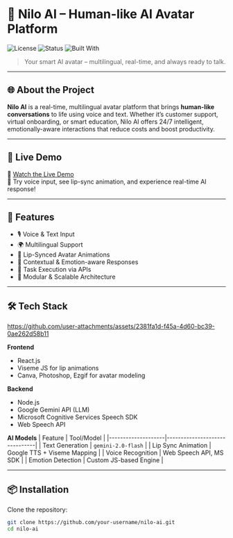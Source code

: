 # 🤖 Nilo AI – Human-like AI Avatar Platform

![License](https://img.shields.io/badge/license-MIT-blue.svg)
![Status](https://img.shields.io/badge/status-active-brightgreen)
![Built With](https://img.shields.io/badge/Built%20with-React%2C%20Node%2C%20Gemini-blue)

> Your smart AI avatar – multilingual, real-time, and always ready to talk.

---

## 🌐 About the Project

**Nilo AI** is a real-time, multilingual avatar platform that brings **human-like conversations** to life using voice and text. Whether it’s customer support, virtual onboarding, or smart education, Nilo AI offers 24/7 intelligent, emotionally-aware interactions that reduce costs and boost productivity.

---

## 🚀 Live Demo

🔗 [Watch the Live Demo](https://niloai.onrender.com/)  
🎤 Try voice input, see lip-sync animation, and experience real-time AI response!

---

## 🧠 Features

- 🎙️ Voice & Text Input
- 🌍 Multilingual Support
- 👄 Lip-Synced Avatar Animations
- 🧠 Contextual & Emotion-aware Responses
- 🔌 Task Execution via APIs
- 🧱 Modular & Scalable Architecture

---

## 🛠️ Tech Stack

https://github.com/user-attachments/assets/2381fa1d-f45a-4d60-bc39-0ae262d58b11



**Frontend**
- React.js
- Viseme JS for lip animations
- Canva, Photoshop, Ezgif for avatar modeling

**Backend**
- Node.js
- Google Gemini API (LLM)
- Microsoft Cognitive Services Speech SDK
- Web Speech API

**AI Models**
| Feature            | Tool/Model                    |
|--------------------|-------------------------------|
| Text Generation    | `gemini-2.0-flash`            |
| Lip Sync Animation | Google TTS + Viseme Mapping  |
| Voice Recognition  | Web Speech API, MS SDK       |
| Emotion Detection  | Custom JS-based Engine       |

---

## 📦 Installation

Clone the repository:

```bash
git clone https://github.com/your-username/nilo-ai.git
cd nilo-ai

